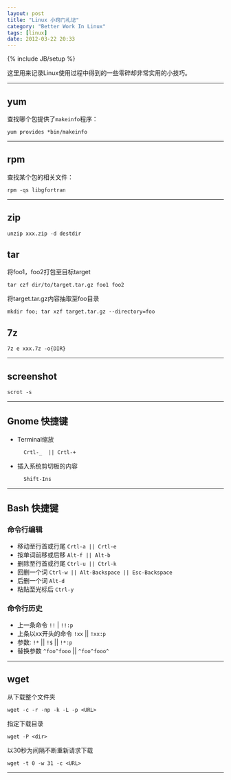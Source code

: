 ```yaml
---
layout: post
title: "Linux 小窍门札记"
category: "Better Work In Linux"
tags: [linux]
date: 2012-03-22 20:33
---
```

{% include JB/setup %}

这里用来记录Linux使用过程中得到的一些零碎却非常实用的小技巧。


-------------------------------

## yum

查找哪个包提供了`makeinfo`程序：

    yum provides *bin/makeinfo

-------------------------------

## rpm

查找某个包的相关文件：

    rpm -qs libgfortran

--------------------------------

## zip

    unzip xxx.zip -d destdir

## tar

将foo1，foo2打包至目标target

    tar czf dir/to/target.tar.gz foo1 foo2

将target.tar.gz内容抽取至foo目录
 
    mkdir foo; tar xzf target.tar.gz --directory=foo

## 7z

    7z e xxx.7z -o{DIR}

--------------------------------

## screenshot
 
    scrot -s

-------------------------------

## Gnome 快捷键

* Terminal缩放

        Crtl-_  || Crtl-+

* 插入系统剪切板的内容

        Shift-Ins

-------------------------------

## Bash 快捷键

### 命令行编辑

* 移动至行首或行尾 `Crtl-a || Crtl-e`
* 按单词前移或后移 `Alt-f || Alt-b`
* 删除至行首或行尾 `Ctrl-u || Ctrl-k`
* 回删一个词 `Ctrl-w || Alt-Backspace || Esc-Backspace`
* 后删一个词 `Alt-d`
* 粘贴至光标后 `Ctrl-y`

### 命令行历史

* 上一条命令 `!!` | `!!:p`
* 上条以xx开头的命令 `!xx` || `!xx:p`
* 参数: `!*` || `!$` || `!*:p`
* 替换参数 `^foo^fooo` || `^foo^fooo^`

-------------------------------

## wget

从<URL>下载整个文件夹

    wget -c -r -np -k -L -p <URL>

指定下载目录

    wget -P <dir>

以30秒为间隔不断重新请求下载

    wget -t 0 -w 31 -c <URL>

---------------------------------
